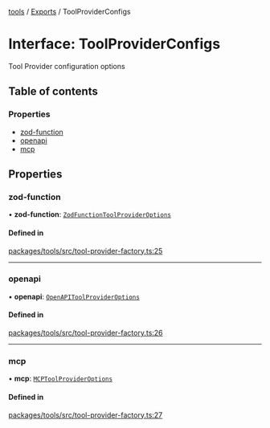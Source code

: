 <!-- 
 ⚠️  AUTO-GENERATED FILE - DO NOT EDIT MANUALLY
 This file is automatically generated by scripts/docs-generator.js
 To make changes, edit the source TypeScript files or update the generator script
-->

[tools](../../) / [Exports](../modules) / ToolProviderConfigs

# Interface: ToolProviderConfigs

Tool Provider configuration options

## Table of contents

### Properties

- [zod-function](ToolProviderConfigs#zod-function)
- [openapi](ToolProviderConfigs#openapi)
- [mcp](ToolProviderConfigs#mcp)

## Properties

### zod-function

• **zod-function**: [`ZodFunctionToolProviderOptions`](ZodFunctionToolProviderOptions)

#### Defined in

[packages/tools/src/tool-provider-factory.ts:25](https://github.com/woojubb/robota/blob/c50179e56752f80ea03c64201e29ab12275152bf/packages/tools/src/tool-provider-factory.ts#L25)

___

### openapi

• **openapi**: [`OpenAPIToolProviderOptions`](OpenAPIToolProviderOptions)

#### Defined in

[packages/tools/src/tool-provider-factory.ts:26](https://github.com/woojubb/robota/blob/c50179e56752f80ea03c64201e29ab12275152bf/packages/tools/src/tool-provider-factory.ts#L26)

___

### mcp

• **mcp**: [`MCPToolProviderOptions`](MCPToolProviderOptions)

#### Defined in

[packages/tools/src/tool-provider-factory.ts:27](https://github.com/woojubb/robota/blob/c50179e56752f80ea03c64201e29ab12275152bf/packages/tools/src/tool-provider-factory.ts#L27)
